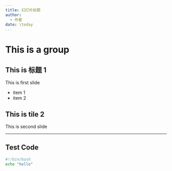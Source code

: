 ```yaml
---
title: 幻灯片标题
author:
  - 作者
date: \today
...
```


# This is a group

## This is 标题 1

  This is first slide

  - item 1
  - item 2

## This is tile 2

  This is second slide

-------------


## Test Code

```bash
#!/bin/bash
echo "hello"
```

